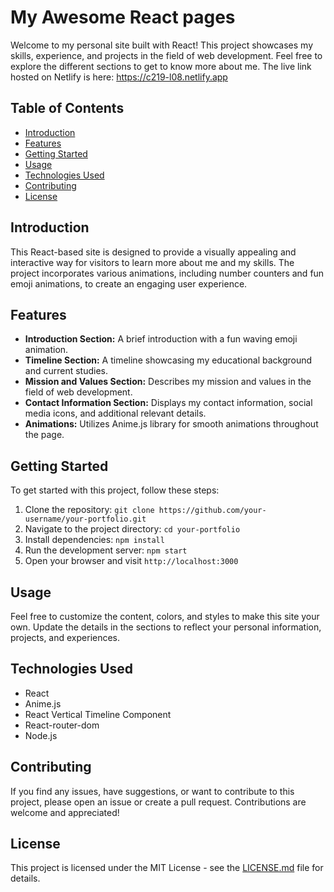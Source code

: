 # My Awesome React pages

Welcome to my personal site built with React! This project showcases my skills, experience, and projects in the field of web development. Feel free to explore the different sections to get to know more about me. The live link hosted on Netlify is here: https://c219-l08.netlify.app

## Table of Contents

- [Introduction](#introduction)
- [Features](#features)
- [Getting Started](#getting-started)
- [Usage](#usage)
- [Technologies Used](#technologies-used)
- [Contributing](#contributing)
- [License](#license)

## Introduction

This React-based site is designed to provide a visually appealing and interactive way for visitors to learn more about me and my skills. The project incorporates various animations, including number counters and fun emoji animations, to create an engaging user experience.

## Features

- **Introduction Section:** A brief introduction with a fun waving emoji animation.
- **Timeline Section:** A timeline showcasing my educational background and current studies.
- **Mission and Values Section:** Describes my mission and values in the field of web development.
- **Contact Information Section:** Displays my contact information, social media icons, and additional relevant details.
- **Animations:** Utilizes Anime.js library for smooth animations throughout the page.

## Getting Started

To get started with this project, follow these steps:

1. Clone the repository: `git clone https://github.com/your-username/your-portfolio.git`
2. Navigate to the project directory: `cd your-portfolio`
3. Install dependencies: `npm install`
4. Run the development server: `npm start`
5. Open your browser and visit `http://localhost:3000`

## Usage

Feel free to customize the content, colors, and styles to make this site your own. Update the details in the sections to reflect your personal information, projects, and experiences.

## Technologies Used

- React
- Anime.js
- React Vertical Timeline Component
- React-router-dom
- Node.js

## Contributing

If you find any issues, have suggestions, or want to contribute to this project, please open an issue or create a pull request. Contributions are welcome and appreciated!

## License

This project is licensed under the MIT License - see the [LICENSE.md](LICENSE.md) file for details.
